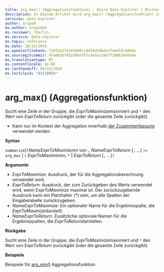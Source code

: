 ```yaml
---
title: arg_max() (Aggregationsfunktion) - Azure Data Explorer | Microsoft Docs
description: In diesem Artikel wird arg_max() (Aggregationsfunktion) in Azure Data Explorer beschrieben.
services: data-explorer
author: orspod
ms.author: orspodek
ms.reviewer: rkarlin
ms.service: data-explorer
ms.topic: reference
ms.date: 10/23/2018
ms.openlocfilehash: 73953a17b1819081c8458d5dbde3fa6d55c8866e
ms.sourcegitcommit: 47a002b7032a05ef67c4e5e12de7720062645e9e
ms.translationtype: MT
ms.contentlocale: de-DE
ms.lasthandoff: 04/15/2020
ms.locfileid: "81518954"
---
```

# <a name="arg_max-aggregation-function"></a>arg_max() (Aggregationsfunktion)

Sucht eine Zeile in der Gruppe, die *ExprToMaximize*maximiert und `*` den Wert von *ExprToReturn* zurückgibt (oder die gesamte Zeile zurückgibt).

* Kann nur im Kontext der Aggregation innerhalb [der Zusammenfassung](summarizeoperator.md) verwendet werden

**Syntax**

`summarize`[`(`*NameExprToMaximieren von* `,` *NameExprToReturn* [`,` ...] `)=` `arg_max` ] `(` *ExprToMaximieren*, `*`  |  *ExprToReturn* [`,` ...]`)`

**Argumente**

* *ExprToMaximize*: Ausdruck, der für die Aggregationsberechnung verwendet wird. 
* *ExprToReturn*: Ausdruck, der zum Zurückgeben des Werts verwendet wird, wenn *ExprToMaximize* maximal ist. Der zurückzugebende Ausdruck kann ein Platzhalter (*) sein, um alle Spalten der Eingabetabelle zurückzugeben.
* *NameExprToMaximize*: Ein optionaler Name für die Ergebnisspalte, die *ExprToMaximize*darstellt.
* *NameExprToReturn*: Zusätzliche optionale Namen für die Ergebnisspalten, die *ExprToReturn*darstellen.

**Rückgabe**

Sucht eine Zeile in der Gruppe, die *ExprToMaximize*maximiert und `*` den Wert von *ExprToReturn* zurückgibt (oder die gesamte Zeile zurückgibt).

**Beispiele**

Beispiele für [arg_min()](arg-min-aggfunction.md) Aggregationsfunktion